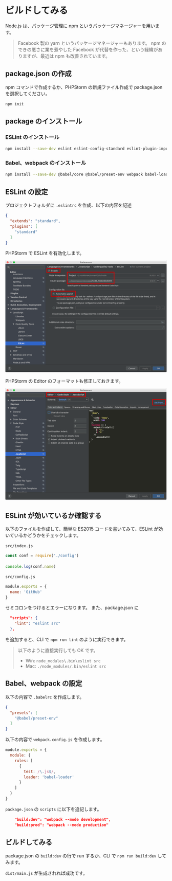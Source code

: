 # ビルドしてみる

Node.js は、パッケージ管理に npm というパッケージマネージャーを用います。

> Facebook 製の yarn というパッケージマネージャーもあります。
> npm のできの悪さに業を煮やした Facebook が代替を作った、という経緯がありますが、最近は npm も改善されています。

## package.json の作成

npm コマンドで作成するか、PHPStorm の新規ファイル作成で package.json を選択してください。

```bash
npm init
```

## package のインストール

### ESLint のインストール

```bash
npm install --save-dev eslint eslint-config-standard eslint-plugin-import eslint-plugin-node eslint-plugin-promise eslint-plugin-standard
```

### Babel、webpack のインストール

```bash
npm install --save-dev @babel/core @babel/preset-env webpack babel-loader
```

## ESLint の設定

プロジェクトフォルダに `.eslintrc` を作成、以下の内容を記述

```json
{
  "extends": "standard",
  "plugins": [
    "standard"
  ]
}
```

PHPStorm で ESLint を有効化します。

![](images/phpstorm_eslint.png)

PHPStorm の Editor のフォーマットも修正しておきます。

![](images/phpstorm_codestyle.png)

## ESLint が効いているか確認する

以下のファイルを作成して、簡単な ES2015 コードを書いてみて、ESLint が効いているかどうかをチェックします。

`src/index.js`

```javascript
const conf = require('./config')

console.log(conf.name)
```

`src/config.js`

```javascript
module.exports = {
  name: 'GitHub'
}
```

セミコロンをつけるとエラーになります。
また、package.json に

```json
  "scripts": {
    "lint": "eslint src"
  },
```

を追加すると、CLI で `npm run lint` のように実行できます。

> 以下のように直接実行しても OK です。
> - Win: `node_modules\.bin\eslint src`
> - Mac: `./node_modules/.bin/eslint src`

## Babel、webpack の設定

以下の内容で `.babelrc` を作成します。

```json
{
  "presets": [
    "@babel/preset-env"
  ]
}
```

以下の内容で `webpack.config.js` を作成します。

```javascript
module.exports = {
  module: {
    rules: [
      {
        test: /\.js$/,
        loader: 'babel-loader'
      }
    ]
  }
}
```

`package.json` の `scripts` に以下を追記します。

```json
    "build:dev": "webpack --mode development",
    "build:prod": "webpack --mode production"
```

## ビルドしてみる

package.json の `build:dev` の行で run するか、CLI で `npm run build:dev` してみます。

`dist/main.js` が生成されれば成功です。

